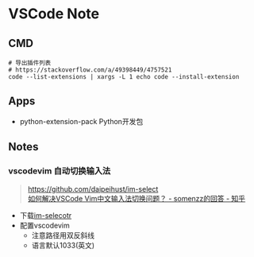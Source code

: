 # VSCode Note

## CMD

``` shell
# 导出插件列表
# https://stackoverflow.com/a/49398449/4757521
code --list-extensions | xargs -L 1 echo code --install-extension
```

## Apps

- python-extension-pack Python开发包

## Notes

### vscodevim 自动切换输入法

> https://github.com/daipeihust/im-select  
> [如何解决VSCode Vim中文输入法切换问题？ - somenzz的回答 - 知乎](https://www.zhihu.com/question/303850876/answer/822818615)

- 下载[im-selecotr](https://github.com/daipeihust/im-select)
- 配置vscodevim
  - 注意路径用双反斜线
  - 语言默认1033(英文)
